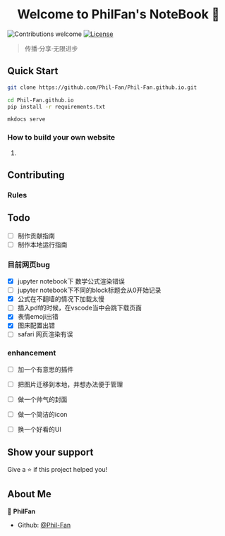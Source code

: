 <h1 align="center">Welcome to PhilFan's NoteBook 👋</h1>


<p>
    <img alt="Contributions welcome" src="https://img.shields.io/badge/contributions-welcome-brightgreen.svg" />
  </a>
  <a href="https://github.com/Phil-Fan/Phil-Fan.github.io/blob/master/.github/LICENSE">
    <img alt="License" src="https://img.shields.io/badge/license-CC4.0-blue.svg" />
  </a>
</p>

> 传播·分享·无限进步



## Quick Start

```bash title="Clone the repository"
git clone https://github.com/Phil-Fan/Phil-Fan.github.io.git
```

```bash title="Install dependencies"
cd Phil-Fan.github.io
pip install -r requirements.txt
```


```bash title="Serve the website"
mkdocs serve
```

### How to build your own website

1. 




## Contributing

### Rules

###  

## Todo


- [ ] 制作贡献指南
- [ ] 制作本地运行指南

### 目前网页bug
- [x] jupyter notebook下 数学公式渲染错误
- [ ] jupyter notebook下不同的block标题会从0开始记录
- [x] 公式在不翻墙的情况下加载太慢
- [ ] 插入pdf的时候，在vscode当中会跳下载页面
- [x] 表情emoji出错
- [x] 图床配置出错
- [ ] safari 网页渲染有误

### enhancement
- [ ] 加一个有意思的插件
- [ ] 把图片迁移到本地，并想办法便于管理
- [ ] 做一个帅气的封面
- [ ] 做一个简洁的icon
- [ ] 换一个好看的UI


## Show your support

Give a ⭐️ if this project helped you!


## About Me


👤 **PhilFan**

* Github: [@Phil-Fan](https://github.com/Phil-Fan)
